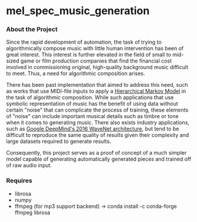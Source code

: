 # mel_spec_music_generation

### About the Project

Since the rapid development of automation, the task of trying to algorithmically compose music with little human intervention has been of great interest. This interest is further elevated in the field of small to mid-sized game or film production companies that find the financial cost involved in commissioning original, high-quality background music difficult to meet. Thus, a need for algorithmic composition arises.

There has been past implementation that aimed to address this need, such as works that use MIDI-file inputs to apply a [Hierarchical Markov Model](https://www.aaai.org/ocs/index.php/AIIDE/AIIDE15/paper/view/11539/11364) in the task of algorithmic composition. While such applications that use symbolic representation of music has the benefit of using data without certain "noise" that can complicate the process of training, these elements of "noise" can include important musical details such as timbre or tone when it comes to generating music. There also exists industry applications, such as [Google DeepMind's 2016 WaveNet architecture](https://arxiv.org/pdf/1609.03499.pdf), but tend to be difficult to reproduce the same quality of results given their complexity and large datasets required to generate results.

Consequently, this project serves as a proof of concept of a much simpler model capable of generating automatically generated pieces and trained off of raw audio input. 


### Requires

- librosa
- numpy
- ffmpeg (for mp3 support backend) -> conda install -c conda-forge ffmpeg librosa